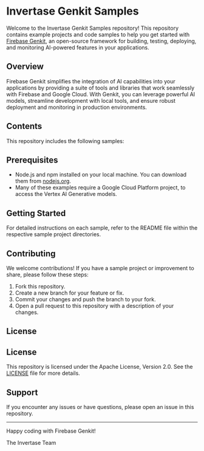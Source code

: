 # Invertase Genkit Samples

Welcome to the Invertase Genkit Samples repository! This repository contains example projects and code samples to help you get started with [Firebase Genkit](https://firebase.google.com/docs/genkit), an open-source framework for building, testing, deploying, and monitoring AI-powered features in your applications.

## Overview

Firebase Genkit simplifies the integration of AI capabilities into your applications by providing a suite of tools and libraries that work seamlessly with Firebase and Google Cloud. With Genkit, you can leverage powerful AI models, streamline development with local tools, and ensure robust deployment and monitoring in production environments.

## Contents

This repository includes the following samples:

## Prerequisites

- Node.js and npm installed on your local machine. You can download them from [nodejs.org](https://nodejs.org/).
- Many of these examples require a Google Cloud Platform project, to access the Vertex AI Generative models.

## Getting Started

For detailed instructions on each sample, refer to the README file within the respective sample project directories.

## Contributing

We welcome contributions! If you have a sample project or improvement to share, please follow these steps:

1. Fork this repository.
2. Create a new branch for your feature or fix.
3. Commit your changes and push the branch to your fork.
4. Open a pull request to this repository with a description of your changes.

## License

## License

This repository is licensed under the Apache License, Version 2.0. See the [LICENSE](LICENSE) file for more details.

## Support

If you encounter any issues or have questions, please open an issue in this repository.

---

Happy coding with Firebase Genkit!

The Invertase Team
